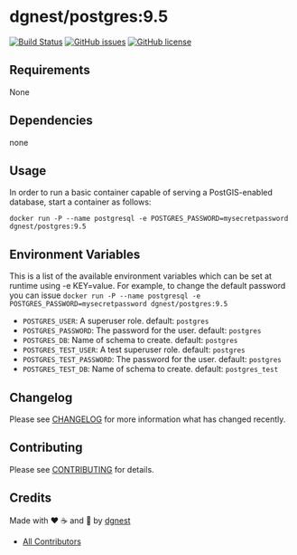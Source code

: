# dgnest/postgres:9.5

[![Build Status](https://travis-ci.org/dgnest/docker-postgres.svg)](https://travis-ci.org/dgnest/docker-postgres)
[![GitHub issues](https://img.shields.io/github/issues/dgnest/docker-postgres.svg)](https://github.com/dgnest/docker-postgres/issues)
[![GitHub license](https://img.shields.io/github/license/mashape/apistatus.svg?style=flat-square)](LICENSE)


Requirements
------------

None


## Dependencies

none

## Usage

In order to run a basic container capable of serving a PostGIS-enabled database, start a container as follows:

    docker run -P --name postgresql -e POSTGRES_PASSWORD=mysecretpassword dgnest/postgres:9.5

## Environment Variables

This is a list of the available environment variables which can be set at runtime using -e KEY=value.
For example, to change the default password you can issue `docker run -P --name postgresql -e POSTGRES_PASSWORD=mysecretpassword dgnest/postgres:9.5`

* `POSTGRES_USER`: A superuser role. default: `postgres`
* `POSTGRES_PASSWORD`: The password for the user. default: `postgres`
* `POSTGRES_DB`: Name of schema to create. default: `postgres`
* `POSTGRES_TEST_USER`: A test superuser role. default: `postgres`
* `POSTGRES_TEST_PASSWORD`: The password for the user. default: `postgres`
* `POSTGRES_TEST_DB`: Name of schema to create. default: `postgres_test`

## Changelog

Please see [CHANGELOG](CHANGELOG.md) for more information what has changed recently.

## Contributing

Please see [CONTRIBUTING](CONTRIBUTING.md) for details.

## Credits

Made with :heart: :coffee: and :pizza: by [dgnest][link-company]

- [All Contributors][link-contributors]

[link-company]: https://github.com/dgnest
[link-author]: https://github.com/luismayta
[link-contributors]: AUTHORS